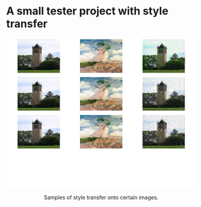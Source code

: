 # A small tester project with style transfer

<p align="center">
<img src="https://github.com/kamcbk/GeneralProjects/blob/master/Style%20Transfer/Styled%20Campanile.jpg" height="400" width="700">
</p>
<p align="center">
  Samples of style transfer onto certain images.
</p>
<br>
